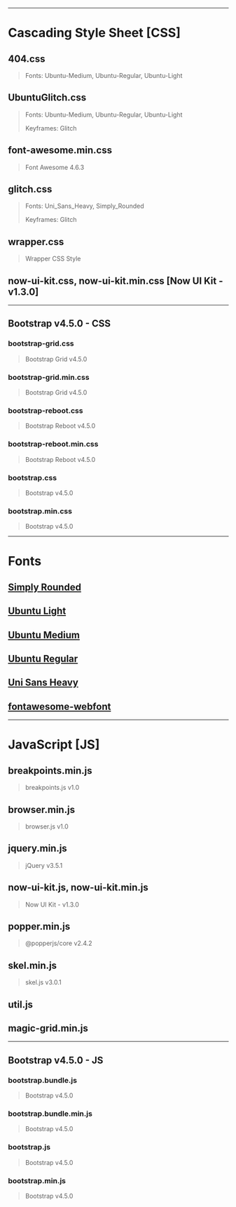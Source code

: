 <hr>

# Cascading Style Sheet [CSS]

## 404.css
> Fonts: Ubuntu-Medium, Ubuntu-Regular, Ubuntu-Light

## UbuntuGlitch.css
> Fonts: Ubuntu-Medium, Ubuntu-Regular, Ubuntu-Light
>
> Keyframes: Glitch

## font-awesome.min.css
> Font Awesome 4.6.3

## glitch.css
> Fonts: Uni_Sans_Heavy, Simply_Rounded
>
> Keyframes: Glitch

## wrapper.css
> Wrapper CSS Style

## now-ui-kit.css, now-ui-kit.min.css [Now UI Kit - v1.3.0]
<hr>

## Bootstrap v4.5.0 - CSS
### bootstrap-grid.css
> Bootstrap Grid v4.5.0

### bootstrap-grid.min.css
> Bootstrap Grid v4.5.0

### bootstrap-reboot.css
> Bootstrap Reboot v4.5.0

### bootstrap-reboot.min.css
> Bootstrap Reboot v4.5.0

### bootstrap.css
> Bootstrap v4.5.0

### bootstrap.min.css
> Bootstrap v4.5.0

<hr>

# Fonts

## [Simply Rounded](https://www.dafont.com/simply-rounded.font)

## [Ubuntu Light](https://fonts.google.com/specimen/Ubuntu)

## [Ubuntu Medium](https://fonts.google.com/specimen/Ubuntu)

## [Ubuntu Regular](https://fonts.google.com/specimen/Ubuntu)

## [Uni Sans Heavy](https://www.1001fonts.com/uni-sans-font.html)

## [fontawesome-webfont](https://fontawesome.com/)

<hr>

# JavaScript [JS]

## breakpoints.min.js
> breakpoints.js v1.0

## browser.min.js
> browser.js v1.0

## jquery.min.js
> jQuery v3.5.1

## now-ui-kit.js, now-ui-kit.min.js
> Now UI Kit - v1.3.0

## popper.min.js
> @popperjs/core v2.4.2 

## skel.min.js
> skel.js v3.0.1

## util.js

## magic-grid.min.js

<hr>

## Bootstrap v4.5.0 - JS
### bootstrap.bundle.js
> Bootstrap v4.5.0

### bootstrap.bundle.min.js
> Bootstrap v4.5.0

### bootstrap.js
> Bootstrap v4.5.0

### bootstrap.min.js
> Bootstrap v4.5.0
